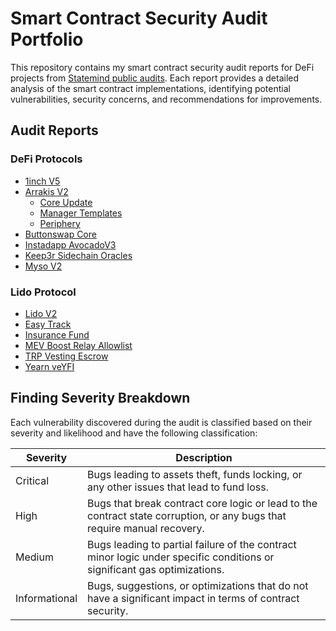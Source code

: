 # Smart Contract Security Audit Portfolio

This repository contains my smart contract security audit reports for DeFi projects from [Statemind public audits](https://github.com/statemindio/public-audits). Each report provides a detailed analysis of the smart contract implementations, identifying potential vulnerabilities, security concerns, and recommendations for improvements.

## Audit Reports

### DeFi Protocols
- [1inch V5](./reports/1inch%20V5.md)
- [Arrakis V2](./reports/Arrakis%20V2%20Core.md)
  - [Core Update](./reports/Arrakis%20V2%20Core%20Update.md)
  - [Manager Templates](./reports/ArrakisV2%20Manager%20Templates.md)
  - [Periphery](./reports/ArrakisV2Periphery.md)
- [Buttonswap Core](./reports/ButtonswapCore.md)
- [Instadapp AvocadoV3](./reports/Instadapp%20AvocadoV3.md)
- [Keep3r Sidechain Oracles](./reports/Keep3rSidechainOracles.md)
- [Myso V2](./reports/MysoV2.md)

### Lido Protocol
- [Lido V2](./reports/LidoV2.md)
- [Easy Track](./reports/LidoEasyTrack.md)
- [Insurance Fund](./reports/LidoInsuranceFund.md)
- [MEV Boost Relay Allowlist](./reports/Lido%20MEV%20Boost%20Relay%20Allowlist.md)
- [TRP Vesting Escrow](./reports/Lido%20TRPVestingEscrow.md)
- [Yearn veYFI](./reports/YearnVeYFI.md)

## Finding Severity Breakdown

Each vulnerability discovered during the audit is classified based on their severity and likelihood and have the following classification:

| Severity | Description |
| --- | --- |
| Critical | Bugs leading to assets theft, funds locking, or any other issues that lead to fund loss. |
| High | Bugs that break contract core logic or lead to the contract state corruption, or any bugs that require manual recovery. |
| Medium | Bugs leading to partial failure of the contract minor logic under specific conditions or significant gas optimizations. |
| Informational | Bugs, suggestions, or optimizations that do not have a significant impact in terms of contract security. |